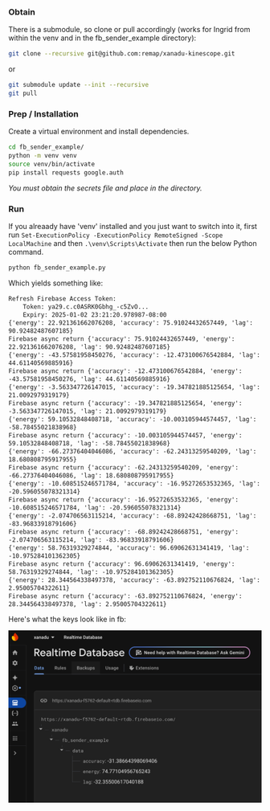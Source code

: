 

### Obtain

There is a submodule, so clone or pull accordingly (works for Ingrid from within the venv and in the fb_sender_example directory):

```bash
git clone --recursive git@github.com:remap/xanadu-kinescope.git
```
or 
```bash
git submodule update --init --recursive
git pull 
```

### Prep / Installation

Create a virtual environment and install dependencies. 

```bash
cd fb_sender_example/
python -m venv venv
source venv/bin/activate
pip install requests google.auth
```

*You must obtain the secrets file and place in the directory.*


### Run

If you alreaady have 'venv' installed and you just want to switch into it, first run 
```Set-ExecutionPolicy -ExecutionPolicy RemoteSigned -Scope LocalMachine``` 
and then 
```.\venv\Scripts\Activate``` 
then run the below Python command.

```python
python fb_sender_example.py
```

Which yields something like: 

```  
Refresh Firebase Access Token:
	Token: ya29.c.c0ASRK0Gbhg_-c5ZvO...
	Expiry: 2025-01-02 23:21:20.978987-08:00
{'energy': 22.921361662076208, 'accuracy': 75.91024432657449, 'lag': 90.92482487607185}
Firebase async return {'accuracy': 75.91024432657449, 'energy': 22.921361662076208, 'lag': 90.92482487607185}
{'energy': -43.57581958450276, 'accuracy': -12.473100676542884, 'lag': 44.61140569885916}
Firebase async return {'accuracy': -12.473100676542884, 'energy': -43.57581958450276, 'lag': 44.61140569885916}
{'energy': -3.563347726147015, 'accuracy': -19.347821885125654, 'lag': 21.0092979319179}
Firebase async return {'accuracy': -19.347821885125654, 'energy': -3.563347726147015, 'lag': 21.0092979319179}
{'energy': 59.10532848408718, 'accuracy': -10.003105944574457, 'lag': -58.78455021838968}
Firebase async return {'accuracy': -10.003105944574457, 'energy': 59.10532848408718, 'lag': -58.78455021838968}
{'energy': -66.27376404046086, 'accuracy': -62.24313259540209, 'lag': 18.680808795917955}
Firebase async return {'accuracy': -62.24313259540209, 'energy': -66.27376404046086, 'lag': 18.680808795917955}
{'energy': -10.608515246571784, 'accuracy': -16.95272653532365, 'lag': -20.596055078321314}
Firebase async return {'accuracy': -16.95272653532365, 'energy': -10.608515246571784, 'lag': -20.596055078321314}
{'energy': -2.074706563115214, 'accuracy': -68.89242428668751, 'lag': -83.96833918791606}
Firebase async return {'accuracy': -68.89242428668751, 'energy': -2.074706563115214, 'lag': -83.96833918791606}
{'energy': 58.76319329274844, 'accuracy': 96.69062631341419, 'lag': -10.975284101362305}
Firebase async return {'accuracy': 96.69062631341419, 'energy': 58.76319329274844, 'lag': -10.975284101362305}
{'energy': 28.344564338497378, 'accuracy': -63.892752110676824, 'lag': 2.95005704322611}
Firebase async return {'accuracy': -63.892752110676824, 'energy': 28.344564338497378, 'lag': 2.95005704322611}
```

Here's what the keys look like in fb:

![firebase screenshot](screenshot.png)


